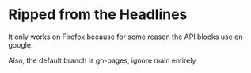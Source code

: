 ﻿# Ripped from the Headlines
 
 It only works on Firefox because for some reason the API blocks use on google.

Also, the default branch is gh-pages, ignore main entirely
